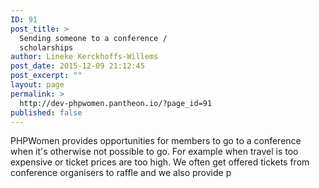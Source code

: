 ```yaml
---
ID: 91
post_title: >
  Sending someone to a conference /
  scholarships
author: Lineke Kerckhoffs-Willems
post_date: 2015-12-09 21:12:45
post_excerpt: ""
layout: page
permalink: >
  http://dev-phpwomen.pantheon.io/?page_id=91
published: false
---
```

PHPWomen provides opportunities for members to go to a conference when it's otherwise not possible to go. For example when travel is too expensive or ticket prices are too high. We often get offered tickets from conference organisers to raffle and we also provide p